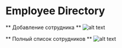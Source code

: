 # Employee Directory

** Добавление сотрудника **
![alt text](https://i.yapx.ru/MTH6o.png "Описание будет тут")

** Полный список сотрудников **
![alt text](https://i.yapx.ru/MTH6n.png "Описание будет тут")
